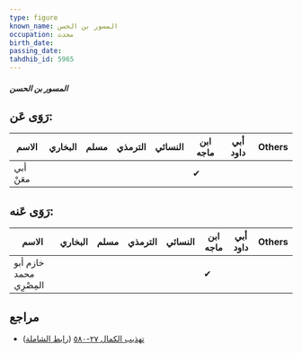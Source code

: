 ```yaml
---
type: figure
known_name: المسور بن الحسن
occupation: محدث
birth_date:
passing_date:
tahdhib_id: 5965
---
```

##### المسور بن الحسن

## رَوَى عَن:
| الاسم     | البخاري | مسلم | الترمذي | النسائي | ابن ماجه | أبي داود | Others |
| --------- | ------- | ---- | ------- | ------- | -------- | -------- | ------ |
| أبي معَنْ |         |      |         |         | ✔        |          |        |
## رَوَى عَنه:
| الاسم                   | البخاري | مسلم | الترمذي | النسائي | ابن ماجه | أبي داود | Others |
| ----------------------- | ------- | ---- | ------- | ------- | -------- | -------- | ------ |
| خازم أبو محمد المِصْرِي |         |      |         |         | ✔        |          |        |
## مراجع
- [تهذيب الكمال ٢٧-٥٨٠](obsidian://open?vault=Tahdhib-al-Kamal&file=Figures/٥٩٦٥-المسور%20بن%20الحسن) ([رابط الشاملة](https://shamela.ws/book/3722/14969))